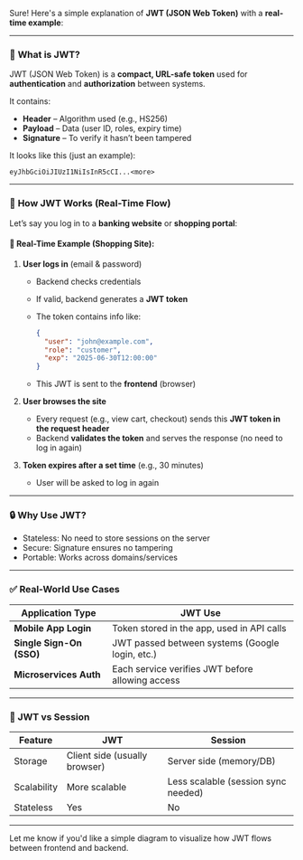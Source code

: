 Sure! Here's a simple explanation of **JWT (JSON Web Token)** with a **real-time example**:

---

### 🔸 **What is JWT?**

JWT (JSON Web Token) is a **compact, URL-safe token** used for **authentication** and **authorization** between systems.

It contains:

* **Header** – Algorithm used (e.g., HS256)
* **Payload** – Data (user ID, roles, expiry time)
* **Signature** – To verify it hasn’t been tampered

It looks like this (just an example):

```
eyJhbGciOiJIUzI1NiIsInR5cCI...<more>
```

---

### 🔸 **How JWT Works (Real-Time Flow)**

Let’s say you log in to a **banking website** or **shopping portal**:

#### 🔁 Real-Time Example (Shopping Site):

1. **User logs in** (email & password)

   * Backend checks credentials
   * If valid, backend generates a **JWT token**
   * The token contains info like:

     ```json
     {
       "user": "john@example.com",
       "role": "customer",
       "exp": "2025-06-30T12:00:00"
     }
     ```
   * This JWT is sent to the **frontend** (browser)

2. **User browses the site**

   * Every request (e.g., view cart, checkout) sends this **JWT token in the request header**
   * Backend **validates the token** and serves the response (no need to log in again)

3. **Token expires after a set time** (e.g., 30 minutes)

   * User will be asked to log in again

---

### 🔒 Why Use JWT?

* Stateless: No need to store sessions on the server
* Secure: Signature ensures no tampering
* Portable: Works across domains/services

---

### ✅ Real-World Use Cases

| Application Type         | JWT Use                                          |
| ------------------------ | ------------------------------------------------ |
| **Mobile App Login**     | Token stored in the app, used in API calls       |
| **Single Sign-On (SSO)** | JWT passed between systems (Google login, etc.)  |
| **Microservices Auth**   | Each service verifies JWT before allowing access |

---

### 🔁 JWT vs Session

| Feature     | JWT                           | Session                             |
| ----------- | ----------------------------- | ----------------------------------- |
| Storage     | Client side (usually browser) | Server side (memory/DB)             |
| Scalability | More scalable                 | Less scalable (session sync needed) |
| Stateless   | Yes                           | No                                  |

---

Let me know if you'd like a simple diagram to visualize how JWT flows between frontend and backend.
